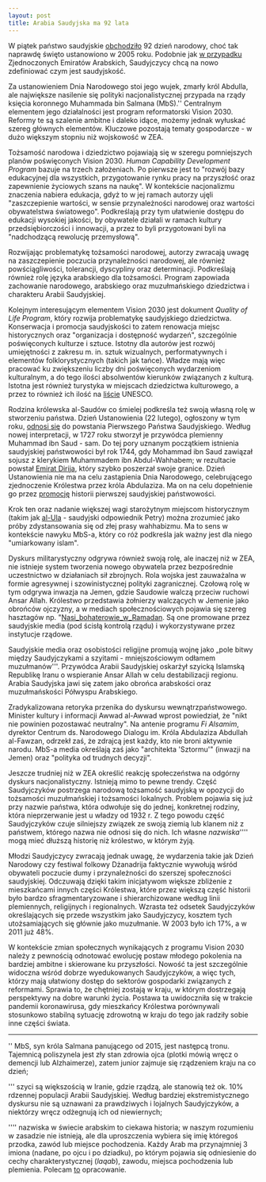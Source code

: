 ```yaml
---
layout: post
title: Arabia Saudyjska ma 92 lata
---
```


W piątek państwo saudyjskie [obchodziło](https://english.alarabiya.net/News/gulf/2022/09/23/Saudi-Arabia-s-92nd-National-Day-Fireworks-air-shows-marks-country-s-founding-) 92 dzień narodowy, choć tak naprawdę święto ustanowiono w 2005 roku. Podobnie jak [w przypadku](https://abumarkey.github.io/arabizmy/zea-nacjonalizm/) Zjednoczonych Emiratów Arabskich, Saudyjczycy chcą na nowo zdefiniować czym jest saudyjskość.  

Za ustanowieniem Dnia Narodowego stoi jego wujek, zmarły król Abdulla, ale największe nasilenie się polityki nacjonalistycznej przypada na rządy księcia koronnego Muhammada bin Salmana (MbS).'' Centralnym elementem jego działalności jest program reformatorski Vision 2030. Reformy te są szalenie ambitne i daleko idące, możemy jednak wyłuskać szereg głównych elementów. Kluczowe pozostają tematy gospodarcze - w dużo większym stopniu niż wojskowość w ZEA. 

Tożsamość narodowa i dziedzictwo pojawiają się w szeregu pomniejszych planów poświęconych Vision 2030. *Human Capability Development Program* bazuje na trzech założeniach. Po pierwsze jest to "rozwój bazy edukacyjnej dla wszystkich, przygotowanie rynku pracy na przyszłość oraz zapewnienie życiowych szans na naukę". W kontekście nacjonalizmu znaczenia nabiera edukacja, gdyż to w jej ramach autorzy ujęli "zaszczepienie wartości, w sensie przynależności narodowej oraz wartości obywatelstwa światowego". Podkreślają przy tym ułatwienie dostępu do edukacji wysokiej jakości, by obywatele działali w ramach kultury przedsiębiorczości i innowacji, a przez to byli przygotowani byli na "nadchodzącą rewolucję przemysłową".

Rozwijając problematykę tożsamości narodowej, autorzy zwracają uwagę na zaszczepienie poczucia przynależności narodowej, ale również powściągliwości, tolerancji, dyscypliny oraz determinacji. Podkreślają również rolę języka arabskiego dla tożsamości. Program zapowiada zachowanie narodowego, arabskiego oraz muzułmańskiego dziedzictwa i charakteru Arabii Saudyjskiej. 

Kolejnym interesującym elementem Vision 2030 jest dokument *Quality of Life Program*, który rozwija problematykę saudyjskiego dziedzictwa. Konserwacja i promocja saudyjskości to zatem renowacja miejsc historycznych oraz "organizacja i dostępność wydarzeń", szczególnie poświęconych kulturze i sztuce. Istotny dla autorów jest rozwój umiejętności z zakresu m. in.  sztuk wizualnych, performatywnych i elementów folklorystycznych (takich jak tańce). Władze mają więc pracować ku zwiększeniu liczby dni poświęconych wydarzeniom kulturalnym, a do tego ilości absolwentów kierunków związanych z kulturą. Istotna jest również turystyka w miejscach dziedzictwa kulturowego, a przez to również ich ilość na [liście](https://whc.unesco.org/en/statesparties/sa) UNESCO. 

Rodzina królewska al-Saudów co śmielej podkreśla też swoją własną rolę w stworzeniu państwa. Dzień Ustanowienia (22 lutego), ogłoszony w tym roku, [odnosi się](https://agsiw.org/saudi-arabias-national-days-an-evolving-state-formation-narrative/) do powstania Pierwszego Państwa Saudyjskiego. Według nowej interpretacji, w 1727 roku stworzył je przywódca plemienny Muhammad ibn Saud - sam. Do tej pory uznanym początkiem istnienia saudyjskiej państwowości był rok 1744, gdy Mohammad ibn Saud zawiązał sojusz z klerykiem Muhammadem ibn Abdul-Wahhabem; w rezultacie powstał [Emirat Dirija](https://en.wikipedia.org/wiki/Emirate_of_Diriyah), który szybko poszerzał swoje granice. Dzień Ustanowienia nie ma na celu zastąpienia Dnia Narodowego, celebrującego zjednoczenie Królestwa przez króla Abdulaziza. Ma on na celu dopełnienie go przez [promocję](https://en.vogue.me/culture/saudi-founding-day-everything-to-know-history-celebrations/) historii pierwszej saudyjskiej państwowości.

Krok ten oraz nadanie większej wagi starożytnym miejscom historycznym (takim jak [al-Ula](https://welcomesaudi.com/news/discover-al-ula-saudi-arabias-forgotten-past) - saudyjski odpowiednik Petry) można zrozumieć jako próby zdystansowania się od złej prasy wahhabizmu. Ma to sens w kontekście nawyku MbS-a, który co róż podkreśla jak ważny jest dla niego "umiarkowany islam". 

Dyskurs militarystyczny odgrywa również swoją rolę, ale inaczej niż w ZEA, nie istnieje system tworzenia nowego obywatela przez bezpośrednie uczestnictwo w działaniach sił zbrojnych. Rola wojska jest zauważalna w formie agresywnej i szowinistycznej polityki zagranicznej. Czołową rolę w tym odgrywa inwazja na Jemen, gdzie Saudowie walczą przeciw ruchowi Ansar Allah. Królestwo przedstawia żołnierzy walczących w Jemenie jako obrońców ojczyzny, a w mediach społecznościowych pojawia się szereg hasztagów np. "[Nasi_bohaterowie_w_Ramadan](https://www.instagram.com/explore/tags/%D8%A3%D8%A8%D8%B7%D8%A7%D9%84%D9%86%D8%A7_%D9%81%D9%8A_%D8%B1%D9%85%D8%B6%D8%A7%D9%86/). Są one promowane przez saudyjskie media (pod ścisłą kontrolą rządu) i wykorzystywane przez instytucje rządowe. 

Saudyjskie media oraz osobistości religijne promują wojnę jako „pole bitwy między Saudyjczykami a szyitami - mniejszościowym odłamem muzułmanów'''. Przywódca Arabii Saudyjskiej oskarżył szyicką Islamską Republikę Iranu o wspieranie Ansar Allah w celu destabilizacji regionu. Arabia Saudyjska jawi się zatem jako obrońca arabskości oraz muzułmańskości Półwyspu Arabskiego. 

Zradykalizowana retoryka przenika do dyskursu wewnątrzpaństwowego. Minister kultury i informacji Awwad al-Awwad wprost powiedział, że "nikt nie powinien pozostawać neutralny". Na antenie programu *Fi Alsamim*, dyrektor Centrum ds. Narodowego Dialogu im. Króla Abdulaziza Abdullah al-Fawzan, odrzekł zaś, że zdrajcą jest każdy, kto nie broni aktywnie narodu. MbS-a media określają zaś jako "architekta 'Sztormu'" (inwazji na Jemen) oraz "polityka od trudnych decyzji". 

Jeszcze trudniej niż w ZEA określić reakcję społeczeństwa na odgórny dyskurs nacjonalistyczny. Istnieją mimo to pewne trendy. Część Saudyjczyków postrzega narodową tożsamość saudyjską w opozycji do tożsamości muzułmańskiej i tożsamości lokalnych. Problem pojawia się już przy nazwie państwa, która odwołuje się do jednej, konkretnej rodziny, która nieprzerwanie jest u władzy od 1932 r. Z tego powodu część Saudyjczyków czuje silniejszy związek ze swoją ziemią lub klanem niż z państwem, którego nazwa nie odnosi się do nich. Ich własne *nazwiska*'''' mogą mieć dłuższą historię niż królestwo, w którym żyją.

Młodzi Saudyjczycy zwracają jednak uwagę, że wydarzenia takie jak Dzień Narodowy czy festiwal folkowy Dżanadrija faktycznie wywołują wśród obywateli poczucie dumy i przynależności do szerszej społeczności saudyjskiej. Odczuwają dzięki takim inicjatywom większe zbliżenie z mieszkańcami innych części Królestwa, które przez większą część historii było bardzo sfragmentaryzowane i shierarchizowane według linii plemiennych, religijnych i regionalnych. Wzrasta też odsetek Saudyjczyków określających się przede wszystkim jako Saudyjczycy, kosztem tych utożsamiających się głównie jako muzułmanie. W 2003 było ich 17%, a w 2011 już 48%. 

W kontekście zmian społecznych wynikających z programu Vision 2030 należy z pewnością odnotować ewolucję postaw młodego pokolenia na bardziej ambitne i skierowane ku przyszłości. Nowość ta jest szczególnie widoczna wśród dobrze wyedukowanych Saudyjczyków, a więc tych, którzy mają ułatwiony dostęp do sektorów gospodarki związanych z reformami. Sprawia to, że chętniej zostają w kraju, w którym dostrzegają perspektywy na dobre warunki życia. Postawa ta uwidoczniła się w trakcie pandemii koronawirusa, gdy mieszkańcy Królestwa porównywali stosunkowo stabilną sytuację zdrowotną w kraju do tego jak radziły sobie inne części świata. 

---

'' MbS, syn króla Salmana panującego od 2015, jest następcą tronu. Tajemnicą poliszynela jest zły stan zdrowia ojca (plotki mówią wręcz o demencji lub Alzhaimerze), zatem junior zajmuje się rządzeniem kraju na co dzień; 

''' szyci są większością w Iranie, gdzie rządzą, ale stanowią też ok. 10% rdzennej populacji Arabii Saudyjskiej. Według bardziej ekstremistycznego dyskursu nie są uznawani za prawdziwych i lojalnych Saudyjczyków, a niektórzy wręcz odżegnują ich od niewiernych; 

'''' nazwiska w świecie arabskim to ciekawa historia; w naszym rozumieniu w zasadzie nie istnieją, ale dla uproszczenia wybiera się imię któregoś przodka, zawód lub miejsce pochodzenia. Każdy Arab ma przynajmniej 3 imiona (nadane, po ojcu i po dziadku), po którym pojawia się odniesienie do cechy charakterystycznej (*laqab*), zawodu, miejsca pochodzenia lub plemienia. Polecam [to](https://www.councilscienceeditors.org/wp-content/uploads/v28n1p020-021.pdf) opracowanie. 
